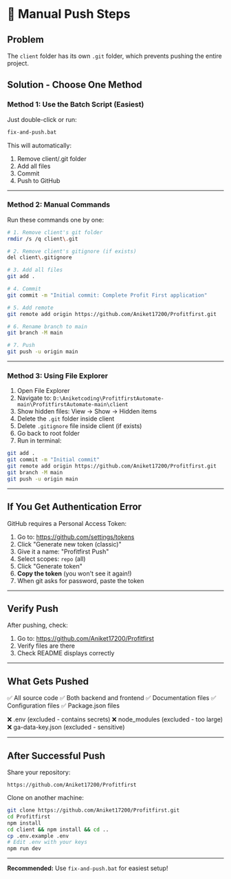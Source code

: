# 📝 Manual Push Steps

## Problem
The `client` folder has its own `.git` folder, which prevents pushing the entire project.

## Solution - Choose One Method

### Method 1: Use the Batch Script (Easiest)

Just double-click or run:
```bash
fix-and-push.bat
```

This will automatically:
1. Remove client/.git folder
2. Add all files
3. Commit
4. Push to GitHub

---

### Method 2: Manual Commands

Run these commands one by one:

```bash
# 1. Remove client's git folder
rmdir /s /q client\.git

# 2. Remove client's gitignore (if exists)
del client\.gitignore

# 3. Add all files
git add .

# 4. Commit
git commit -m "Initial commit: Complete Profit First application"

# 5. Add remote
git remote add origin https://github.com/Aniket17200/Profitfirst.git

# 6. Rename branch to main
git branch -M main

# 7. Push
git push -u origin main
```

---

### Method 3: Using File Explorer

1. Open File Explorer
2. Navigate to: `D:\Aniketcoding\ProfitfirstAutomate-main\ProfitfirstAutomate-main\client`
3. Show hidden files: View → Show → Hidden items
4. Delete the `.git` folder inside client
5. Delete `.gitignore` file inside client (if exists)
6. Go back to root folder
7. Run in terminal:
```bash
git add .
git commit -m "Initial commit"
git remote add origin https://github.com/Aniket17200/Profitfirst.git
git branch -M main
git push -u origin main
```

---

## If You Get Authentication Error

GitHub requires a Personal Access Token:

1. Go to: https://github.com/settings/tokens
2. Click "Generate new token (classic)"
3. Give it a name: "Profitfirst Push"
4. Select scopes: `repo` (all)
5. Click "Generate token"
6. **Copy the token** (you won't see it again!)
7. When git asks for password, paste the token

---

## Verify Push

After pushing, check:
1. Go to: https://github.com/Aniket17200/Profitfirst
2. Verify files are there
3. Check README displays correctly

---

## What Gets Pushed

✅ All source code
✅ Both backend and frontend
✅ Documentation files
✅ Configuration files
✅ Package.json files

❌ .env (excluded - contains secrets)
❌ node_modules (excluded - too large)
❌ ga-data-key.json (excluded - sensitive)

---

## After Successful Push

Share your repository:
```
https://github.com/Aniket17200/Profitfirst
```

Clone on another machine:
```bash
git clone https://github.com/Aniket17200/Profitfirst.git
cd Profitfirst
npm install
cd client && npm install && cd ..
cp .env.example .env
# Edit .env with your keys
npm run dev
```

---

**Recommended:** Use `fix-and-push.bat` for easiest setup!
